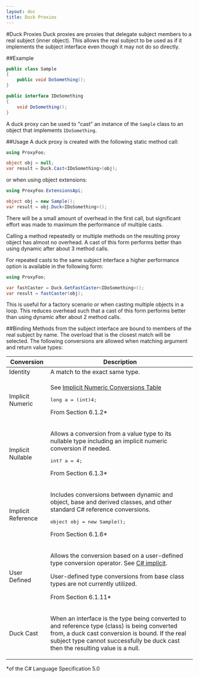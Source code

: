 ```yaml
---
layout: doc
title: Duck Proxies
---
```

#Duck Proxies
Duck proxies are proxies that delegate subject members to a real subject (inner object).  This allows the real subject to be used as if it implements the subject interface even though it may not do so directly.

##Example
```c#
public class Sample
{
    public void DoSomething();
}

public interface IDoSomething
{
    void DoSomething();
}
``` 

A duck proxy can be used to "cast" an instance of the `Sample` class to an object that implements `IDoSomething`.

<div id="usage"></div>
##Usage
A duck proxy is created with the following static method call:

```c#
using ProxyFoo;

object obj = null;
var result = Duck.Cast<IDoSomething>(obj);
```

or when using object extensions:

```c#
using ProxyFoo.ExtensionsApi;

object obj = new Sample();
var result = obj.Duck<IDoSomething>();
```

There will be a small amount of overhead in the first call, but 
significant effort was made to maximum the performance of multiple casts.  

Calling a method repeatedly or multiple methods on the resulting proxy object 
has almost no overhead.  A cast of this form performs better than using dynamic 
after about 3 method calls.

For repeated casts to the same subject interface a higher performance option
is available in the following form:

```c#
using ProxyFoo;

var fastCaster = Duck.GetFastCaster<IDoSomething>();
var result = fastCaster(obj);
```

This is useful for a factory scenario or when casting multiple objects in a
loop.  This reduces overhead such that a cast of this form performs better than
using dynamic after about 2 method calls.

##Binding
Methods from the subject interface are bound to members of the real subject by name.  The overload that is the closest match will be selected.  The following conversions are allowed when matching argument and return value types:

<table class="table table-bordered">
    <thead>
        <tr>
            <th>Conversion</th>
            <th>Description</th>
        </tr>
    </thead>
    <tbody>
        <tr>
            <td>Identity</td>
            <td>A match to the exact same type.</td>
        </tr>
        <tr>
            <td>Implicit Numeric</td>
            <td><p>See <a href="http://msdn.microsoft.com/en-us/library/y5b434w4.aspx">Implicit Numeric Conversions Table</a></p>
                <pre>long a = (int)4;</pre>
                <p>From Section 6.1.2*</p>
            </td>
        </tr>
        <tr>
            <td>Implicit Nullable</td>
            <td><p>Allows a conversion from a value type to its nullable type including an implicit numeric conversion if needed.</p>
                <pre>int? a = 4;</pre>
                <p>From Section 6.1.3*</p>
            </td>
        </tr>
        <tr>
            <td>Implicit Reference</td>
            <td>
                <p>Includes conversions between dynamic and object, base and derived classes, and other standard C# reference conversions.</p>
                <pre>object obj = new Sample();</pre>
                <p>From Section 6.1.6*</p>
            </td>
        </tr>
        <tr>
            <td>User Defined</td>
            <td>
                <p>Allows the conversion based on a user-defined type conversion operator.  See <a href="http://msdn.microsoft.com/en-us/library/z5z9kes2.aspx">C# implicit</a>.</p>
                <p class="aside nt-danger bg-danger">User-defined type conversions from base class types are not currently utilized.</p>
                <p>From Section 6.1.11*</p>
            </td>
        </tr>
        <tr>
            <td>Duck Cast</td>
            <td>
                <p>When an interface is the type being converted to and reference type (class) is being converted from, a duck cast conversion is bound.  If the real subject type cannot successfully be duck cast then the resulting value is a null.</p>
            </td>
        </tr>
    </tbody>
</table>
<p>*of the <a hef="http://www.microsoft.com/en-us/download/details.aspx?id=7029">C# Language Specification 5.0</a></p>
